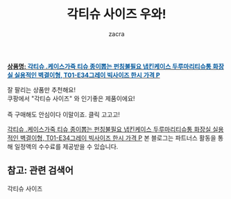 ﻿---
layout: post
title:  "각티슈 사이즈 우와!"
author: zacra
categories: [ 아이템 ]
tags: [각티슈 사이즈]
image: https://static.coupangcdn.com/image/vendor_inventory/e944/36a3c3dc49d2a6550a330f868afb01655c56bcd67c753e1e6b5076d739ef.jpg 
description: "쿠팡에서 각티슈 사이즈 관련 상품으로 가장 잘팔리는 제품 중 하나라는 사실!!."
rating: 4.5
---

<a href="https://link.coupang.com/re/AFFSDP?lptag=AF8407795&pageKey=4767003347&itemId=6077479697&vendorItemId=73373960485&traceid=V0-153-33f45cc862d1f825"><b>상품명: <font color='#01579B'>각티슈 .케이스가죽 티슈 종이뽑는 펀칭불필요 냅킨케이스 두루마리티슈통 화장실 실용적인 벽결이형, T01-E34그레이 빅사이즈 한시 가격 P</font></b></a>

잘 팔리는 상품만 추천해요!<br/>
쿠팡에서 "각티슈 사이즈" 와 인기좋은 제품이에요!<br/><br/>
즉 구매해도 안심이다 이말이죠. 클릭 고고고! <br/>



<a href="https://link.coupang.com/re/AFFSDP?lptag=AF8407795&pageKey=4767003347&itemId=6077479697&vendorItemId=73373960485&traceid=V0-153-33f45cc862d1f825">각티슈 .케이스가죽 티슈 종이뽑는 펀칭불필요 냅킨케이스 두루마리티슈통 화장실 실용적인 벽결이형, T01-E34그레이 빅사이즈 한시 가격 P</a>
본 블로그는 파트너스 활동을 통해 일정액의 수수료를 제공받을 수 있습니다.

## 참고: 관련 검색어    
각티슈 사이즈
